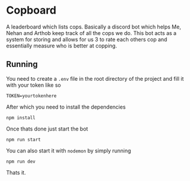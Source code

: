 # Copboard
A leaderboard which lists cops. Basically a discord bot which helps Me, Nehan and Arthob keep track of all the cops we do. This bot acts as a system for storing and allows for us 3 to rate each others cop and essentially measure who is better at copping. 

## Running
You need to create a `.env` file in the root directory of the project and fill it with your token like so
```
TOKEN=yourtokenhere
```
After which you need to install the dependencies
```
npm install 
```
Once thats done just start the bot
```
npm run start
```
You can also start it with `nodemon` by simply running 
```
npm run dev
```
Thats it.

